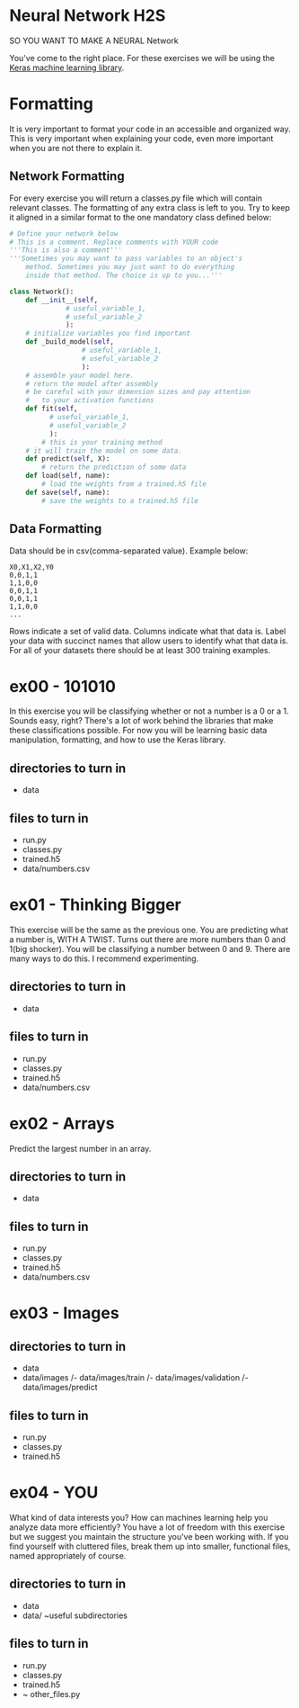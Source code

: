 # Neural Network H2S

SO YOU WANT TO MAKE A NEURAL Network

You've come to the right place. For these exercises we will be using the [Keras machine learning library](https://keras.io/).

# Formatting

It is very important to format your code in an accessible and organized way. This is very important when explaining your code, even more important when you are not there to explain it.

## Network Formatting

For every exercise you will return a classes.py file which will contain relevant classes. The formatting of any extra class is left to you. Try to keep it aligned in a similar format to the one mandatory class defined below:

```python
# Define your network below
# This is a comment. Replace comments with YOUR code
'''This is also a comment'''
'''Sometimes you may want to pass variables to an object's
    method. Sometimes you may just want to do everything
    inside that method. The choice is up to you...'''

class Network():
	def __init__(self,
              # useful_variable_1,
              # useful_variable_2
              ):
    # initialize variables you find important
	def _build_model(self,
                  # useful_variable_1,
                  # useful_variable_2
                  ):
    # assemble your model here.
    # return the model after assembly
    # be careful with your dimension sizes and pay attention
    #   to your activation functions
	def fit(self,
          # useful_variable_1,
          # useful_variable_2
          ):
		# this is your training method
    # it will train the model on some data.
	def predict(self, X):
		# return the prediction of some data
	def load(self, name):
		# load the weights from a trained.h5 file
	def save(self, name):
		# save the weights to a trained.h5 file
```

## Data Formatting

Data should be in csv(comma-separated value). Example below:

```
X0,X1,X2,Y0
0,0,1,1
1,1,0,0
0,0,1,1
0,0,1,1
1,1,0,0
...
```

Rows indicate a set of valid data. Columns indicate what that data is. Label your data with succinct names that allow users to identify what that data is.
For all of your datasets there should be at least 300 training examples.

# ex00 - 101010

In this exercise you will be classifying whether or not a number is a 0 or a 1. Sounds easy, right? There's a lot of work behind the libraries that make these classifications possible. For now you will be learning basic data manipulation, formatting, and how to use the Keras library.

## directories to turn in
 - data
## files to turn in
 - run.py
 - classes.py
 - trained.h5
 - data/numbers.csv

# ex01 - Thinking Bigger

This exercise will be the same as the previous one. You are predicting what a number is, WITH A TWIST. Turns out there are more numbers than 0 and 1(big shocker). You will be classifying a number between 0 and 9. There are many ways to do this. I recommend experimenting.

## directories to turn in
 - data
## files to turn in
 - run.py
 - classes.py
 - trained.h5
 - data/numbers.csv

# ex02 - Arrays

Predict the largest number in an array.

## directories to turn in
 - data
## files to turn in
 - run.py
 - classes.py
 - trained.h5
 - data/numbers.csv

# ex03 - Images

## directories to turn in
 - data
 - data/images
/- data/images/train
/- data/images/validation
/- data/images/predict
## files to turn in
 - run.py
 - classes.py
 - trained.h5

# ex04 - YOU

What kind of data interests you? How can machines learning help you analyze data more efficiently? You have a lot of freedom with this exercise but we suggest you maintain the structure you've been working with. If you find yourself with cluttered files, break them up into smaller, functional files, named appropriately of course.

## directories to turn in
 - data
 - data/ ~useful subdirectories
## files to turn in
 - run.py
 - classes.py
 - trained.h5
 - ~ other_files.py
